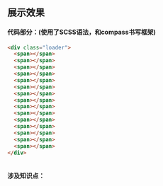 ## 展示效果
#### 代码部分：(使用了SCSS语法，和compass书写框架)
```HTML
<div class="loader">
  <span></span>
  <span></span>
  <span></span>
  <span></span>
  <span></span>
  <span></span>
  <span></span>
  <span></span>
  <span></span>
  <span></span>
  <span></span>
  <span></span>
  <span></span>
  <span></span>
  <span></span>
</div>
```
```scss

```

#### 涉及知识点：

